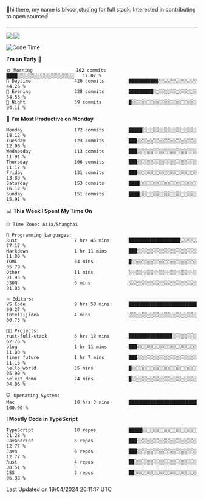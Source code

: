 👋hi there, my name is blkcor,studing for full stack.
Interested in contributing to open source✌️

<hr/>

![](https://github-readme-stats.vercel.app/api?username=blkcor)
<a href="https://github.com/blkcor/github-readme-stats">
    <img align="left" src="https://github-readme-stats.vercel.app/api/top-langs/?username=blkcor&hide=jupyter%20notebook,shaderlab,tex,c%23&langs_count=9" />
</a>


<!--START_SECTION:waka-->
![Code Time](http://img.shields.io/badge/Code%20Time-1%2C034%20hrs%207%20mins-blue)

**I'm an Early 🐤** 

```text
🌞 Morning                162 commits         ████░░░░░░░░░░░░░░░░░░░░░   17.07 % 
🌆 Daytime                420 commits         ███████████░░░░░░░░░░░░░░   44.26 % 
🌃 Evening                328 commits         █████████░░░░░░░░░░░░░░░░   34.56 % 
🌙 Night                  39 commits          █░░░░░░░░░░░░░░░░░░░░░░░░   04.11 % 
```
📅 **I'm Most Productive on Monday** 

```text
Monday                   172 commits         █████░░░░░░░░░░░░░░░░░░░░   18.12 % 
Tuesday                  123 commits         ███░░░░░░░░░░░░░░░░░░░░░░   12.96 % 
Wednesday                113 commits         ███░░░░░░░░░░░░░░░░░░░░░░   11.91 % 
Thursday                 106 commits         ███░░░░░░░░░░░░░░░░░░░░░░   11.17 % 
Friday                   131 commits         ███░░░░░░░░░░░░░░░░░░░░░░   13.80 % 
Saturday                 153 commits         ████░░░░░░░░░░░░░░░░░░░░░   16.12 % 
Sunday                   151 commits         ████░░░░░░░░░░░░░░░░░░░░░   15.91 % 
```


📊 **This Week I Spent My Time On** 

```text
🕑︎ Time Zone: Asia/Shanghai

💬 Programming Languages: 
Rust                     7 hrs 45 mins       ███████████████████░░░░░░   77.17 % 
Markdown                 1 hr 11 mins        ███░░░░░░░░░░░░░░░░░░░░░░   11.80 % 
TOML                     34 mins             █░░░░░░░░░░░░░░░░░░░░░░░░   05.79 % 
Other                    11 mins             ░░░░░░░░░░░░░░░░░░░░░░░░░   01.95 % 
JSON                     6 mins              ░░░░░░░░░░░░░░░░░░░░░░░░░   01.03 % 

🔥 Editors: 
VS Code                  9 hrs 58 mins       █████████████████████████   99.27 % 
Intellijidea             4 mins              ░░░░░░░░░░░░░░░░░░░░░░░░░   00.73 % 

🐱‍💻 Projects: 
rust-full-stack          6 hrs 18 mins       ████████████████░░░░░░░░░   62.76 % 
blog                     1 hr 11 mins        ███░░░░░░░░░░░░░░░░░░░░░░   11.80 % 
timer_future             1 hr 7 mins         ███░░░░░░░░░░░░░░░░░░░░░░   11.16 % 
hello_world              35 mins             █░░░░░░░░░░░░░░░░░░░░░░░░   05.90 % 
select_demo              24 mins             █░░░░░░░░░░░░░░░░░░░░░░░░   04.06 % 

💻 Operating System: 
Mac                      10 hrs 3 mins       █████████████████████████   100.00 % 
```

**I Mostly Code in TypeScript** 

```text
TypeScript               10 repos            █████░░░░░░░░░░░░░░░░░░░░   21.28 % 
JavaScript               6 repos             ███░░░░░░░░░░░░░░░░░░░░░░   12.77 % 
Java                     6 repos             ███░░░░░░░░░░░░░░░░░░░░░░   12.77 % 
Rust                     4 repos             ██░░░░░░░░░░░░░░░░░░░░░░░   08.51 % 
CSS                      3 repos             ██░░░░░░░░░░░░░░░░░░░░░░░   06.38 % 
```




 Last Updated on 19/04/2024 20:11:17 UTC
<!--END_SECTION:waka-->


